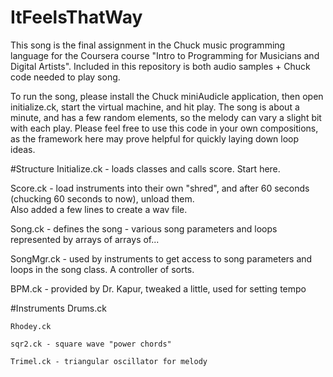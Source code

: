 ItFeelsThatWay
==============


This song is the final assignment in the Chuck music programming language for the Coursera course "Intro to Programming for Musicians and Digital Artists".  Included in this repository is both audio samples + Chuck code needed to play song.

To run the song, please install the Chuck miniAudicle application, then open initialize.ck, start the virtual machine, and hit play.  The song is about a minute, and has a few random elements, so the melody can vary a slight bit with each play.  Please feel free to use this code in your own compositions, as the framework here may prove helpful for quickly laying down loop ideas.

#Structure
  Initialize.ck - loads classes and calls score.  Start here.
  
  Score.ck - load instruments into their own "shred", and after 
  60 seconds (chucking 60 seconds to now), unload them.  
  Also added a few lines to create a wav file.
  
  Song.ck - defines the song - various song parameters and loops 
  represented by arrays of arrays of...
  
  SongMgr.ck - used by instruments to get access to song parameters and 
  loops in the song class.  A controller of sorts.
  
  BPM.ck - provided by Dr. Kapur, tweaked a little, used for setting 
  tempo
  
#Instruments
    Drums.ck
  
    Rhodey.ck
  
    sqr2.ck - square wave "power chords"
  
    Trimel.ck - triangular oscillator for melody
  
  
